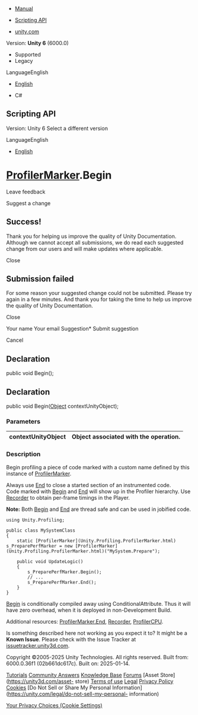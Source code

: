 [ ]()

  * [Manual](../Manual/index.html)
  * [Scripting API](../ScriptReference/index.html)

  * [unity.com](https://unity.com/)

Version: **Unity 6** (6000.0)

  * Supported
  * Legacy

LanguageEnglish

  * [English]()

  * C#

[ ](https://docs.unity3d.com)

## Scripting API

Version: Unity 6 Select a different version

LanguageEnglish

  * [English]()

#  [ProfilerMarker](Unity.Profiling.ProfilerMarker.html).Begin

Leave feedback

Suggest a change

## Success!

Thank you for helping us improve the quality of Unity Documentation. Although
we cannot accept all submissions, we do read each suggested change from our
users and will make updates where applicable.

Close

## Submission failed

For some reason your suggested change could not be submitted. Please <a>try
again</a> in a few minutes. And thank you for taking the time to help us
improve the quality of Unity Documentation.

Close

Your name Your email Suggestion* Submit suggestion

Cancel

[ ]()

## Declaration

public void Begin();

## Declaration

public void Begin([Object](Object.html) contextUnityObject);

### Parameters

contextUnityObject | Object associated with the operation.  
---|---  
  
### Description

Begin profiling a piece of code marked with a custom name defined by this
instance of [ProfilerMarker](Unity.Profiling.ProfilerMarker.html).

Always use [End](Unity.Profiling.ProfilerMarker.End.html) to close a started
section of an instrumented code.  
Code marked with [Begin](Unity.Profiling.ProfilerMarker.Begin.html) and
[End](Unity.Profiling.ProfilerMarker.End.html) will show up in the Profiler
hierarchy. Use [Recorder](Profiling.Recorder.html) to obtain per-frame timings
in the Player.  
  
**Note:** Both [Begin](Unity.Profiling.ProfilerMarker.Begin.html) and
[End](Unity.Profiling.ProfilerMarker.End.html) are thread safe and can be used
in jobified code.

    
    
    using Unity.Profiling;  
      
    public class MySystemClass
    {
        static [ProfilerMarker](Unity.Profiling.ProfilerMarker.html) s_PreparePerfMarker = new [ProfilerMarker](Unity.Profiling.ProfilerMarker.html)("MySystem.Prepare");  
      
        public void UpdateLogic()
        {
            s_PreparePerfMarker.Begin();
            // ...
            s_PreparePerfMarker.End();
        }
    }
    

[Begin](Unity.Profiling.ProfilerMarker.Begin.html) is conditionally compiled
away using ConditionalAttribute. Thus it will have zero overhead, when it is
deployed in non-Development Build.  
  
Additional resources:
[ProfilerMarker.End](Unity.Profiling.ProfilerMarker.End.html),
[Recorder](Profiling.Recorder.html),
[ProfilerCPU](../Manual/ProfilerCPU.html).

Is something described here not working as you expect it to? It might be a
**Known Issue**. Please check with the Issue Tracker at
[issuetracker.unity3d.com](https://issuetracker.unity3d.com).

Copyright ©2005-2025 Unity Technologies. All rights reserved. Built from:
6000.0.36f1 (02b661dc617c). Built on: 2025-01-14.

[Tutorials](https://unity3d.com/learn) [Community
Answers](https://answers.unity3d.com) [Knowledge
Base](https://support.unity3d.com/hc/en-us)
[Forums](https://forum.unity3d.com) [Asset Store](https://unity3d.com/asset-
store) [Terms of use](https://docs.unity3d.com/Manual/TermsOfUse.html)
[Legal](https://unity.com/legal) [Privacy
Policy](https://unity.com/legal/privacy-policy)
[Cookies](https://unity.com/legal/cookie-policy) [Do Not Sell or Share My
Personal Information](https://unity.com/legal/do-not-sell-my-personal-
information)

[Your Privacy Choices (Cookie Settings)](javascript:void\(0\);)

